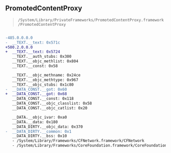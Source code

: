 ## PromotedContentProxy

> `/System/Library/PrivateFrameworks/PromotedContentProxy.framework/PromotedContentProxy`

```diff

-485.0.0.0.0
-  __TEXT.__text: 0x571c
+500.2.0.0.0
+  __TEXT.__text: 0x5724
   __TEXT.__auth_stubs: 0x300
   __TEXT.__objc_methlist: 0x804
   __TEXT.__const: 0x58

   __TEXT.__objc_methname: 0x24ce
   __TEXT.__objc_methtype: 0x967
   __TEXT.__objc_stubs: 0x1c80
-  __DATA_CONST.__got: 0x60
+  __DATA_CONST.__got: 0x68
   __DATA_CONST.__const: 0x118
   __DATA_CONST.__objc_classlist: 0x58
   __DATA_CONST.__objc_catlist: 0x20

   __DATA.__objc_ivar: 0xa0
   __DATA.__data: 0x180
   __DATA_DIRTY.__objc_data: 0x370
-  __DATA_DIRTY.__common: 0x1
   __DATA_DIRTY.__bss: 0x10
   - /System/Library/Frameworks/CFNetwork.framework/CFNetwork
   - /System/Library/Frameworks/CoreFoundation.framework/CoreFoundation

```
